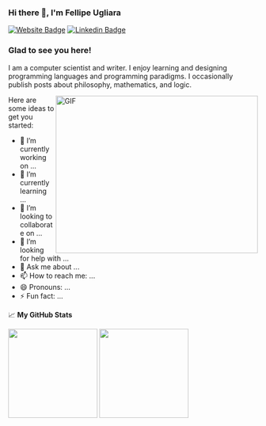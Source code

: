 ### Hi there 👋, I'm Fellipe Ugliara

[![Website Badge](https://img.shields.io/badge/Website-3b5998?style=flat-square&logo=firefox-browser&logoColor=white)](ugliara-fellipe.github.io)
[![Linkedin Badge](https://img.shields.io/badge/-LinkedIn-0e76a8?style=flat-square&logo=Linkedin&logoColor=white)](linkedin.com/in/fellipe-augusto-ugliara-8b97611a3)

### Glad to see you here!

I am a computer scientist and writer. I enjoy learning and designing programming languages and programming paradigms. I occasionally publish posts about philosophy, mathematics, and logic.

<img align="right" alt="GIF" src="https://github.com/Gapur/Gapur/blob/master/coding.gif?raw=true" width="408" height="318" />

Here are some ideas to get you started:

- 🔭 I’m currently working on ...
- 🌱 I’m currently learning ...
- 👯 I’m looking to collaborate on ...
- 🤔 I’m looking for help with ...
- 💬 Ask me about ...
- 📫 How to reach me: ...
- 😄 Pronouns: ...
- ⚡ Fun fact: ...

📈 **My GitHub Stats**

<p>
  <img height="180em" src="https://github-readme-stats.vercel.app/api?username=ugliara-fellipe&show_icons=true&hide_border=true&&count_private=true&include_all_commits=true" />
  <img height="180em" src="https://github-readme-stats.vercel.app/api/top-langs/?username=ugliara-fellipe&exclude_repo=KNN-Image-Classification&show_icons=true&hide_border=true&layout=compact&langs_count=8" />
</p>

